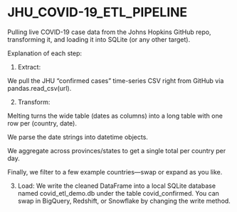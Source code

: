 # JHU_COVID-19_ETL_PIPELINE
Pulling live COVID-19 case data from the Johns Hopkins GitHub repo, transforming it, and loading it into SQLite (or any other target).

Explanation of each step:

1. Extract:

We pull the JHU “confirmed cases” time-series CSV right from GitHub via pandas.read_csv(url).

2. Transform:

Melting turns the wide table (dates as columns) into a long table with one row per (country, date).

We parse the date strings into datetime objects.

We aggregate across provinces/states to get a single total per country per day.

Finally, we filter to a few example countries—swap or expand as you like.

3. Load:
We write the cleaned DataFrame into a local SQLite database named covid_etl_demo.db under the table covid_confirmed. You can swap in BigQuery, Redshift, or Snowflake by changing the write method.
